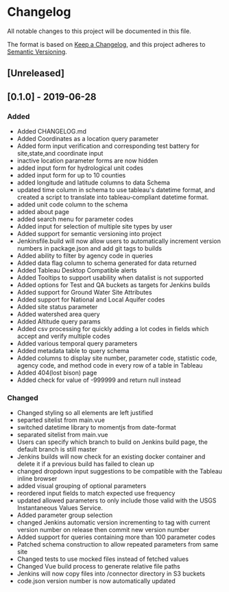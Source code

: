 # Changelog
All notable changes to this project will be documented in this file.

The format is based on [Keep a Changelog](https://keepachangelog.com/en/1.0.0/),
and this project adheres to [Semantic Versioning](https://semver.org/spec/v2.0.0.html).

## [Unreleased]

## [0.1.0] - 2019-06-28
### Added
- Added CHANGELOG.md
- Added Coordinates as a location query parameter
- Added form input verification and corresponding test battery for site,state,and coordinate input
- inactive location parameter forms are now hidden
- added input form for hydrological unit codes
- added input form for up to 10 counties
- added longitude and latitude columns to data Schema
- updated time column in schema to use tableau's datetime format, and created a script to translate into tableau-compliant datetime format. 
- added unit code column to the schema
- added about page
- added search menu for parameter codes
- Added input for selection of multiple site types by user
- Added support for semantic versioning into project
- Jenkinsfile.build will now allow users to automatically increment version numbers in package.json and add git tags to builds
- Added ability to filter by agency code in queries
- Added data flag column to schema generated for data returned
- Added Tableau Desktop Compatible alerts
- Added Tooltips to support usability when datalist is not supported
- Added options for Test and QA buckets as targets for Jenkins builds
- Added support for Ground Water Site Attributes
- Added support for National and Local Aquifer codes
- Added site status parameter
- Added watershed area query
- Added Altitude query params
- Added csv processing for quickly adding a lot codes in fields which accept and verify multiple codes
- Added various temporal query parameters
- Added metadata table to query schema
- Added columns to display site number, parameter code, statistic code, agency code, and method code in every row of a table in Tableau
- Added 404(lost bison) page
- Added check for value of -999999 and return null instead
### Changed
- Changed styling so all elements are left justified
- separted sitelist from main.vue
- switched datetime library to momentjs from date-format
- separated sitelist from main.vue
- Users can specify which branch to build on Jenkins build page, the default branch is still master
- Jenkins builds will now check for an existing docker container and delete it if a previous build has failed to clean up
- changed dropdown input suggestions to be compatible with the Tableau inline browser
- added visual grouping of optional parameters
- reordered input fields to match expected use frequency
- updated allowed parameters to only include those valid with the USGS Instantaneous Values Service.
-   Added parameter group selection
- changed Jenkins automatic version incrementing to tag with current version number on release then commit new version number
- Added support for queries containing more than 100 parameter codes
- Patched schema construction to allow repeated parameters from same site
- Changed tests to use mocked files instead of fetched values
- Changed Vue build process to generate relative file paths
- Jenkins will now copy files into /connector directory in S3 buckets
- code.json version number is now automatically updated
